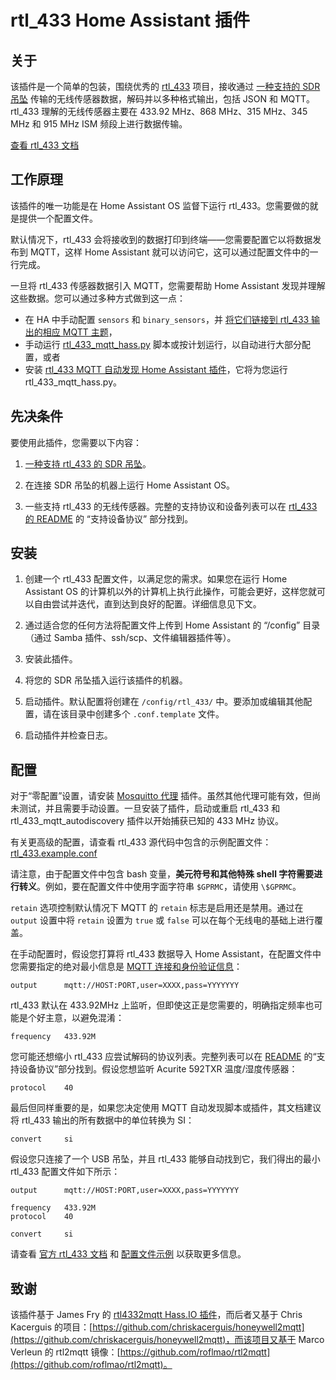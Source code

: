 # rtl_433 Home Assistant 插件

## 关于

该插件是一个简单的包装，围绕优秀的 [rtl_433](https://github.com/merbanan/rtl_433) 项目，接收通过 [一种支持的 SDR 吊坠](https://triq.org/rtl_433/HARDWARE.html) 传输的无线传感器数据，解码并以多种格式输出，包括 JSON 和 MQTT。rtl_433 理解的无线传感器主要在 433.92 MHz、868 MHz、315 MHz、345 MHz 和 915 MHz ISM 频段上进行数据传输。

[查看 rtl_433 文档](https://triq.org/rtl_433)

## 工作原理

该插件的唯一功能是在 Home Assistant OS 监督下运行 rtl_433。您需要做的就是提供一个配置文件。

默认情况下，rtl_433 会将接收到的数据打印到终端——您需要配置它以将数据发布到 MQTT，这样 Home Assistant 就可以访问它，这可以通过配置文件中的一行完成。

一旦将 rtl_433 传感器数据引入 MQTT，您需要帮助 Home Assistant 发现并理解这些数据。您可以通过多种方式做到这一点：

  * 在 HA 中手动配置 `sensors` 和 `binary_sensors`，并 [将它们链接到 rtl_433 输出的相应 MQTT 主题](https://www.home-assistant.io/integrations/sensor.mqtt/)，
  * 手动运行 [rtl_433_mqtt_hass.py](https://github.com/merbanan/rtl_433/tree/master/examples/rtl_433_mqtt_hass.py) 脚本或按计划运行，以自动进行大部分配置，或者
  * 安装 [rtl_433 MQTT 自动发现 Home Assistant 插件](https://github.com/pbkhrv/rtl_433-hass-addons/tree/main/rtl_433_mqtt_autodiscovery)，它将为您运行 rtl_433_mqtt_hass.py。

## 先决条件

要使用此插件，您需要以下内容：

 1. [一种支持 rtl_433 的 SDR 吊坠](https://triq.org/rtl_433/HARDWARE.html)。

 2. 在连接 SDR 吊坠的机器上运行 Home Assistant OS。

 3. 一些支持 rtl_433 的无线传感器。完整的支持协议和设备列表可以在 [rtl_433 的 README](https://github.com/merbanan/rtl_433/blob/master/README.md) 的 “支持设备协议” 部分找到。

## 安装

 1. 创建一个 rtl_433 配置文件，以满足您的需求。如果您在运行 Home Assistant OS 的计算机以外的计算机上执行此操作，可能会更好，这样您就可以自由尝试并迭代，直到达到良好的配置。详细信息见下文。

 2. 通过适合您的任何方法将配置文件上传到 Home Assistant 的 “/config” 目录（通过 Samba 插件、ssh/scp、文件编辑器插件等）。

 3. 安装此插件。

 4. 将您的 SDR 吊坠插入运行该插件的机器。

 5. 启动插件。默认配置将创建在 `/config/rtl_433/` 中。要添加或编辑其他配置，请在该目录中创建多个 `.conf.template` 文件。

 6. 启动插件并检查日志。

## 配置

对于“零配置”设置，请安装 [Mosquitto 代理](https://github.com/home-assistant/addons/blob/master/mosquitto/DOCS.md) 插件。虽然其他代理可能有效，但尚未测试，并且需要手动设置。一旦安装了插件，启动或重启 rtl_433 和 rtl_433_mqtt_autodiscovery 插件以开始捕获已知的 433 MHz 协议。

有关更高级的配置，请查看 rtl_433 源代码中包含的示例配置文件：[rtl_433.example.conf](https://github.com/merbanan/rtl_433/blob/master/conf/rtl_433.example.conf)

请注意，由于配置文件中包含 bash 变量，**美元符号和其他特殊 shell 字符需要进行转义**。例如，要在配置文件中使用字面字符串 `$GPRMC`，请使用 `\$GPRMC`。

`retain` 选项控制默认情况下 MQTT 的 `retain` 标志是启用还是禁用。通过在 `output` 设置中将 `retain` 设置为 `true` 或 `false` 可以在每个无线电的基础上进行覆盖。

在手动配置时，假设您打算将 rtl_433 数据导入 Home Assistant，在配置文件中您需要指定的绝对最小信息是 [MQTT 连接和身份验证信息](https://triq.org/rtl_433/OPERATION.html#mqtt-output)：

```
output      mqtt://HOST:PORT,user=XXXX,pass=YYYYYYY
```

rtl_433 默认在 433.92MHz 上监听，但即使这正是您需要的，明确指定频率也可能是个好主意，以避免混淆：

```
frequency   433.92M
```

您可能还想缩小 rtl_433 应尝试解码的协议列表。完整列表可以在 [README](https://github.com/merbanan/rtl_433/blob/master/README.md) 的“支持设备协议”部分找到。假设您想监听 Acurite 592TXR 温度/湿度传感器：

```
protocol    40
```

最后但同样重要的是，如果您决定使用 MQTT 自动发现脚本或插件，其文档建议将 rtl_433 输出的所有数据中的单位转换为 SI：

```
convert     si
```

假设您只连接了一个 USB 吊坠，并且 rtl_433 能够自动找到它，我们得出的最小 rtl_433 配置文件如下所示：

```
output      mqtt://HOST:PORT,user=XXXX,pass=YYYYYYY

frequency   433.92M
protocol    40

convert     si
```

请查看 [官方 rtl_433 文档](https://triq.org/rtl_433) 和 [配置文件示例](https://github.com/merbanan/rtl_433/tree/master/conf) 以获取更多信息。

## 致谢

该插件基于 James Fry 的 [rtl4332mqtt Hass.IO 插件](https://github.com/james-fry/hassio-addons/tree/master/rtl4332mqtt)，而后者又基于 Chris Kacerguis 的项目：[https://github.com/chriskacerguis/honeywell2mqtt](https://github.com/chriskacerguis/honeywell2mqtt)，而该项目又基于 Marco Verleun 的 rtl2mqtt 镜像：[https://github.com/roflmao/rtl2mqtt](https://github.com/roflmao/rtl2mqtt)。